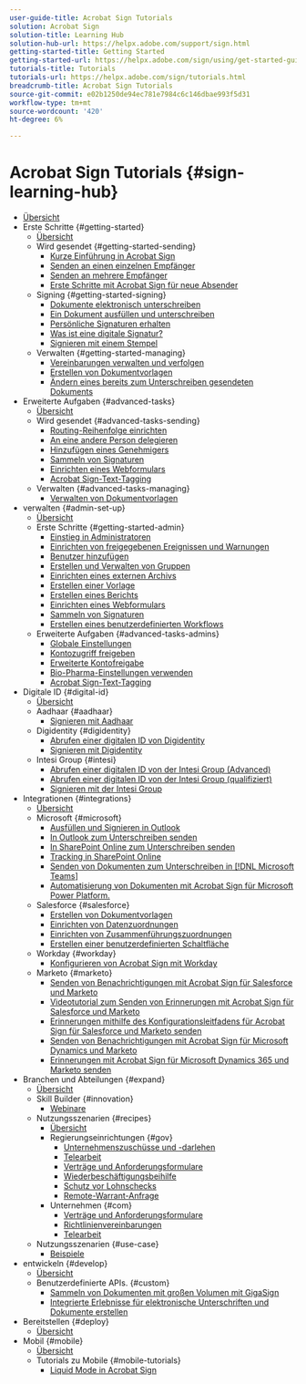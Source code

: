 ```yaml
---
user-guide-title: Acrobat Sign Tutorials
solution: Acrobat Sign
solution-title: Learning Hub
solution-hub-url: https://helpx.adobe.com/support/sign.html
getting-started-title: Getting Started
getting-started-url: https://helpx.adobe.com/sign/using/get-started-guide.html
tutorials-title: Tutorials
tutorials-url: https://helpx.adobe.com/sign/tutorials.html
breadcrumb-title: Acrobat Sign Tutorials
source-git-commit: e02b1250de94ec781e7984c6c146dbae993f5d31
workflow-type: tm+mt
source-wordcount: '420'
ht-degree: 6%

---
```



# Acrobat Sign Tutorials {#sign-learning-hub}

+ [Übersicht](overview.md)
+ Erste Schritte {#getting-started}
   + [Übersicht](sign-beginner-tutorials/beginner-users-overview.md)
   + Wird gesendet {#getting-started-sending}
      + [Kurze Einführung in Acrobat Sign](sign-beginner-tutorials/quick-tour.md)
      + [Senden an einen einzelnen Empfänger](sign-beginner-tutorials/send-to-single-recipient.md)
      + [Senden an mehrere Empfänger](sign-beginner-tutorials/send-to-multiple-recipients.md)
      + [Erste Schritte mit Acrobat Sign für neue Absender](sign-beginner-tutorials/new-sender.md)
   + Signing {#getting-started-signing}
      + [Dokumente elektronisch unterschreiben](sign-beginner-tutorials/electronically-sign-a-document.md)
      + [Ein Dokument ausfüllen und unterschreiben](sign-beginner-tutorials/fill-and-sign.md)
      + [Persönliche Signaturen erhalten](sign-beginner-tutorials/sign-in-person.md)
      + [Was ist eine digitale Signatur?](sign-beginner-tutorials/sign-with-a-digital-signature.md)
      + [Signieren mit einem Stempel](sign-beginner-tutorials/sign-with-a-stamp.md)
   + Verwalten {#getting-started-managing}
      + [Vereinbarungen verwalten und verfolgen](sign-beginner-tutorials/manage-and-track.md)
      + [Erstellen von Dokumentvorlagen](https://experienceleague.adobe.com/docs/document-cloud-learn/sign-learning-hub/admin-set-up/getting-started-admin/create-a-template.html)
      + [Ändern eines bereits zum Unterschreiben gesendeten Dokuments](sign-beginner-tutorials/modify-in-flight.md)
+ Erweiterte Aufgaben {#advanced-tasks}
   + [Übersicht](sign-advanced-users/advanced-users-overview.md)
   + Wird gesendet {#advanced-tasks-sending}
      + [Routing-Reihenfolge einrichten](sign-advanced-users/setting-up-routing.md)
      + [An eine andere Person delegieren](sign-advanced-users/delegate-signature.md)
      + [Hinzufügen eines Genehmigers](sign-advanced-users/add-an-approver.md)
      + [Sammeln von Signaturen](https://experienceleague.adobe.com/docs/document-cloud-learn/sign-learning-hub/admin-set-up/getting-started-admin/megasign.html)
      + [Einrichten eines Webformulars](https://experienceleague.adobe.com/docs/document-cloud-learn/sign-learning-hub/admin-set-up/getting-started-admin/webform.html)
      + [Acrobat Sign-Text-Tagging](https://experienceleague.adobe.com/docs/document-cloud-learn/sign-learning-hub/admin-set-up/advanced-tasks-admins/adobe-sign-text-tagging.html)
   + Verwalten {#advanced-tasks-managing}
      + [Verwalten von Dokumentvorlagen](sign-advanced-users/edit-a-template.md)
+ verwalten {#admin-set-up}
   + [Übersicht](admin/intro-admin-overview.md)
   + Erste Schritte {#getting-started-admin}
      + [Einstieg in Administratoren](admin/up-and-running-admin.md)
      + [Einrichten von freigegebenen Ereignissen und Warnungen](admin/set-up-shared-events-and-alert.md)
      + [Benutzer hinzufügen](admin/add-users-to-your-account.md)
      + [Erstellen und Verwalten von Gruppen](admin/create-and-manage-groups.md)
      + [Einrichten eines externen Archivs](admin/set-up-your-external-archive.md)
      + [Erstellen einer Vorlage](sign-advanced-users/create-a-template.md)
      + [Erstellen eines Berichts](admin/create-a-report.md)
      + [Einrichten eines Webformulars](sign-advanced-users/webform.md)
      + [Sammeln von Signaturen](sign-advanced-users/megasign.md)
      + [Erstellen eines benutzerdefinierten Workflows](admin/building-a-custom-workflow.md)
   + Erweiterte Aufgaben {#advanced-tasks-admins}
      + [Globale Einstellungen](admin/learn-about-global-settings.md)
      + [Kontozugriff freigeben](admin/share-account-access.md)
      + [Erweiterte Kontofreigabe](admin/advanced-account-sharing.md)
      + [Bio-Pharma-Einstellungen verwenden](admin/use-bio-pharma-settings.md)
      + [Acrobat Sign-Text-Tagging](sign-advanced-users/adobe-sign-text-tagging.md)
+ Digitale ID {#digital-id}
   + [Übersicht](digitalid/digitalid-overview.md)
   + Aadhaar {#aadhaar}
      + [Signieren mit Aadhaar](digitalid/aadhaar-sign.md)
   + Digidentity {#digidentity}
      + [Abrufen einer digitalen ID von Digidentity](digitalid/digidentity-reg.md)
      + [Signieren mit Digidentity](digitalid/digidentity-sign.md)
   + Intesi Group {#intesi}
      + [Abrufen einer digitalen ID von der Intesi Group (Advanced)](digitalid/intesi-advanced.md)
      + [Abrufen einer digitalen ID von der Intesi Group (qualifiziert)](digitalid/intesi-qualified.md)
      + [Signieren mit der Intesi Group](digitalid/intesi-sign.md)
+ Integrationen {#integrations}
   + [Übersicht](integrations/integrations-overview.md)
   + Microsoft {#microsoft}
      + [Ausfüllen und Signieren in Outlook](integrations/fill-and-sign-doc-microsoft-outlook.md)
      + [In Outlook zum Unterschreiben senden](integrations/send-for-signature-with-outlook.md)
      + [In SharePoint Online zum Unterschreiben senden](integrations/send-for-signature-with-sharepoint-online.md)
      + [Tracking in SharePoint Online](integrations/track-an-agreement-with-sharepoint-online.md)
      + [Senden von Dokumenten zum Unterschreiben in [!DNL Microsoft Teams]](integrations/adobe-sign-teams-mortgage.md)
      + [Automatisierung von Dokumenten mit Acrobat Sign für Microsoft Power Platform.](integrations/documentautomation.md)
   + Salesforce {#salesforce}
      + [Erstellen von Dokumentvorlagen](integrations/create-an-agreement-template.md)
      + [Einrichten von Datenzuordnungen](integrations/set-up-data-mapping.md)
      + [Einrichten von Zusammenführungszuordnungen](integrations/set-up-merging-map.md)
      + [Erstellen einer benutzerdefinierten Schaltfläche](integrations/create-a-custom-button.md)
   + Workday {#workday}
      + [Konfigurieren von Acrobat Sign mit Workday](integrations/workday.md)
   + Marketo {#marketo}
      + [Senden von Benachrichtigungen mit Acrobat Sign für Salesforce und Marketo](integrations/marketo-salesforce-sms.md)
      + [Videotutorial zum Senden von Erinnerungen mit Acrobat Sign für Salesforce und Marketo](integrations/marketo-salesforce-reminder-video.md)
      + [Erinnerungen mithilfe des Konfigurationsleitfadens für Acrobat Sign für Salesforce und Marketo senden](integrations/marketo-salesforce-reminder.md)
      + [Senden von Benachrichtigungen mit Acrobat Sign für Microsoft Dynamics und Marketo](integrations/marketo-dynamics-sms.md)
      + [Erinnerungen mit Acrobat Sign für Microsoft Dynamics 365 und Marketo senden](integrations/marketo-dynamics-reminder.md)
+ Branchen und Abteilungen {#expand}
   + [Übersicht](sign-usecase/expand-inspire-overview.md)
   + Skill Builder {#innovation}
      + [Webinare](sign-usecase/innovation-series.md)
   + Nutzungsszenarien {#recipes}
      + [Übersicht](sign-usecase/recipes.md)
      + Regierungseinrichtungen {#gov}
         + [Unternehmenszuschüsse und -darlehen](sign-usecase/usecasegovgrants.md)
         + [Telearbeit](sign-usecase/usecasegovtelework.md)
         + [Verträge und Anforderungsformulare](sign-usecase/usecasegovcontracts.md)
         + [Wiederbeschäftigungsbeihilfe](sign-usecase/usecasegovreemployment.md)
         + [Schutz vor Lohnschecks](sign-usecase/usecasegovpaycheck.md)
         + [Remote-Warrant-Anfrage](sign-usecase/usecasegovremote.md)
      + Unternehmen {#com}
         + [Verträge und Anforderungsformulare](sign-usecase/usecasecomcontracts.md)
         + [Richtlinienvereinbarungen](sign-usecase/usecasecompolicy.md)
         + [Telearbeit](sign-usecase/usecasecomtelework.md)
   + Nutzungsszenarien {#use-case}
      + [Beispiele](sign-usecase/use-case-showcase.md)
+ entwickeln {#develop}
   + [Übersicht](develop/develop-overview.md)
   + Benutzerdefinierte APIs. {#custom}
      + [Sammeln von Dokumenten mit großen Volumen mit GigaSign](develop/gigasign.md)
      + [Integrierte Erlebnisse für elektronische Unterschriften und Dokumente erstellen](develop/embeddedesignature.md)
+ Bereitstellen {#deploy}
   + [Übersicht](deploy-overview.md)
+ Mobil {#mobile}
   + [Übersicht](mobile/mobile-overview.md)
   + Tutorials zu Mobile {#mobile-tutorials}
      + [Liquid Mode in Acrobat Sign](mobile/liquidmode.md)
